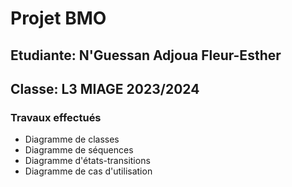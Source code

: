 # Projet BMO

## Etudiante: N'Guessan Adjoua Fleur-Esther
## Classe: L3 MIAGE 2023/2024

### Travaux effectués
- Diagramme de classes
- Diagramme de séquences
- Diagramme d'états-transitions
- Diagramme de cas d'utilisation